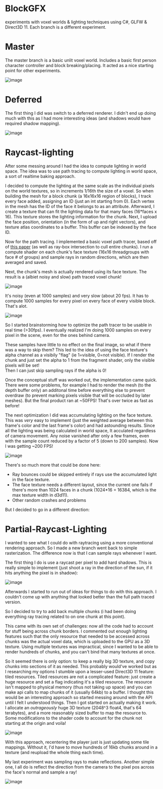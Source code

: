 # BlockGFX

experiments with voxel worlds & lighting techniques using C#, GLFW & Direct3D 11. Each branch is a different experiment.

# Master

The master branch is a basic unlit voxel world. Includes a basic first person character controller and block breaking/placing. It acted as a nice starting point for other experiments.

![image](https://github.com/Redninja106/BlockGFX/assets/45476006/f1024264-98ff-4b98-91f9-b29c60588b88)

# Deferred

The first thing I did was switch to a deferred renderer. I didn't end up doing much with this as I had more interesting ideas (and shadows would have required shadow mapping).

![image](https://github.com/Redninja106/BlockGFX/assets/45476006/51989ce4-5ffa-459c-94d3-af016b72e011)

# Raycast-lighting

After some messing around I had the idea to compute lighting in world space. The idea was to use path tracing to compute lighting in world space, a sort of realtime baking approach. 

I decided to compute the lighting at the same scale as the individual pixels on the world textures, so in increments 1/16th the size of a voxel. So when building the mesh for a block chunk (a 16x16x16 region of blocks), I track every face added, assigning an ID (just an int starting from 0). Each vertex in the mesh has the ID of the face it belongs to as an attribute. Afterward, I create a texture that can fit the lighting data for that many faces (16*faces x 16). This texture stores the lighting information for the chunk. Next, I upload the face position, orientation (in the form of up and right vectors), and texture atlas coordinates to a buffer. This buffer can be indexed by the face ID.

Now for the path tracing. I implemented a basic voxel path tracer, based off of [this paper](http://www.cs.yorku.ca/~amana/research/grid.pdf) (as well as ray-box intersection to cull entire chunks). I run a compute shader on each chunk's face texture (16x16 threadgroups with face # of groups) and sample rays in random directions, which are then averaged and saved.

Next, the chunk's mesh is actually rendered using its face texture. The result is a (albiet noisy and slow) path traced voxel chunk!

![image](https://github.com/Redninja106/BlockGFX/assets/45476006/9fad9167-fa3b-47a1-99d9-857a9bc973ac)

It's noisy (even at 1000 samples) and very slow (about 20 fps). It has to compute 1000 samples for every pixel on every face of every visible block. That's alot.

![image](https://github.com/Redninja106/BlockGFX/assets/45476006/307156a5-9801-463d-a81c-b701c3a19681)

So I started brainstorming how to optimize the path tracer to be usable in real time (>30fps). I eventually realized I'm doing 1000 samples on every pixel in the scene, even for the ones behind camera. 

These samples have little to no effect on the final image, so what if there was a way to skip them? This led to the idea of using the face texture's alpha channel as a visibily "flag" (ie 1=visible, 0=not visible). If I render the chunk and just set the alpha to 1 from the fragment shader, only the visible pixels will be set!  
Then I can just skip sampling rays if the alpha is 0!

Once the conceptual stuff was worked out, the implementation came quick. There were some problems, for example I had to render the mesh (to the depth buffer only) an additonal time before everything else to prevent overdraw (to prevent marking pixels visible that will be occluded by later meshes).
But the final product ran at ~50FPS! That's over twice as fast as before!

The next optimization I did was accumulating lighting on the face texture. This was *very* easy to implement (just the weighted average between this frame's color and the last frame's color) and had astounding results. Since all the lighting was being calculated in world space, It acculated regardless of camera movement.  Any noise vanished after only a few frames, even with the sample count reduced by a factor of 5 (down to 200 samples). Now I was getting ~200 FPS!

![image](https://github.com/Redninja106/BlockGFX/assets/45476006/ed73971b-1d85-46db-8aff-0b0d7285a82e)

There's so much more that could be done here:
- Ray bounces could be skipped entirely if rays use the accumulated light in the face texture.
- The face texture needs a different layout, since the current one fails if there's more than 1024 faces in a chunk (1024*16 = 16384, which is the max texture width in d3d11).
- Other random crashes and problems

But I decided to go in a different direction:

# Partial-Raycast-Lighting

I wanted to see what I could do with raytracing using a more conventional rendering approach. So I made a new branch went back to simple rasterization. The difference now is that I can sample rays whenever I want.  

The first thing I do is use a raycast per pixel to add hard shadows. This is really simple to implement (just shoot a ray in the direction of the sun, if it hits anything the pixel is in shadow):

![image](https://github.com/Redninja106/BlockGFX/assets/45476006/e3281e18-3390-472f-8ab3-2c197fb7c0db)

Afterwards I started to run out of ideas for things to do with this approach. I couldn't come up with anything that looked better than the full path traced version.

So I decided to try to add back multiple chunks (i had been doing everything ray tracing related to on one chunk at this point). 

This came with its own set of challenges: now all the code had to account for stuff being across chunk borders. I commented out enough lighting features such that the only resource that needed to be accessed across chunks was the actual voxel data, which is uploaded to the GPU as a 3D texture. Using multiple textures was impractical, since I wanted to be able to render hundreds of chunks, and you can't bind that many textures at once.

So it seemed there is only option: to keep a really big 3D texture, and copy chunks into sections of it as needed. This probably would've worked but as I researching my options I stumble upon a lesser-used Direct3D 11 feature: tiled resources. Tiled resources are not a complicated feature: just create a huge resource and set a flag indicating it's a tiled resource. The resource isn't mapped to physical memory (thus not taking up space) and you can make api calls to map chunks of it (usually 64kb) to a buffer. I thought this would be an interesting approach so started messing around with the API until I felt I understood things. Then I got started on actually making it work. I allocate an *outrageously* huge 3D texture (2048^3 float4, that's 64 terabytes), and a more reasonably sized buffer to map the resource to. Some modifications to the shader code to account for the chunk not starting at the origin and voila! 

![image](https://github.com/Redninja106/BlockGFX/assets/45476006/3421f486-2db3-4bdf-9532-c50d055b69e6)

With this approach, recentering the player just is just updating some tile mappings. Without it, I'd have to move hundreds of 16kb chunks around in a texture (and reupload the whole thing each time).

My last experiment was sampling rays to make reflections. Another simple one, I all do is reflect the direction from the camera to the pixel pos across the face's normal and sample a ray!

![image](https://github.com/Redninja106/BlockGFX/assets/45476006/e79424f9-1ca5-40d7-9201-d12bd9cabf65)

